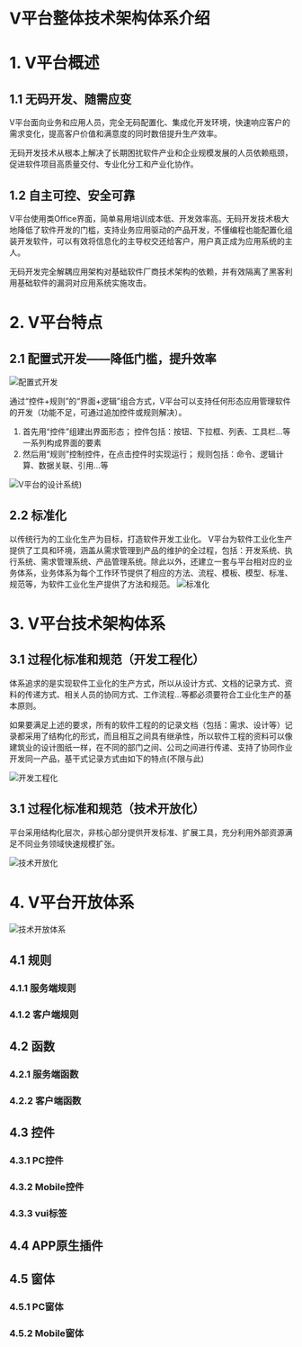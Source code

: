 # V平台整体技术架构体系介绍
# 1. V平台概述
## 1.1 无码开发、随需应变
 V平台面向业务和应用人员，完全无码配置化、集成化开发环境，快速响应客户的需求变化，提高客户价值和满意度的同时数倍提升生产效率。

无码开发技术从根本上解决了长期困扰软件产业和企业规模发展的人员依赖瓶颈，促进软件项目高质量交付、专业化分工和产业化协作。

## 1.2 自主可控、安全可靠
V平台使用类Office界面，简单易用培训成本低、开发效率高。无码开发技术极大地降低了软件开发的门槛，支持业务应用驱动的产品开发，不懂编程也能配置化组装开发软件，可以有效将信息化的主导权交还给客户，用户真正成为应用系统的主人。

无码开发完全解耦应用架构对基础软件厂商技术架构的依赖，并有效隔离了黑客利用基础软件的漏洞对应用系统实施攻击。

# 2. V平台特点
## 2.1 配置式开发——降低门槛，提升效率
![配置式开发](https://github.com/opensource-vplatform/vplatform-docs/blob/master/mdImages/intro/2.1_V%E5%B9%B3%E5%8F%B0%E7%9A%84%E8%AE%BE%E8%AE%A1%E7%B3%BB%E7%BB%9F.png?raw=true)

通过“控件+规则”的“界面+逻辑”组合方式，V平台可以支持任何形态应用管理软件的开发（功能不足，可通过追加控件或规则解决）。
1. 首先用“控件”组建出界面形态；        控件包括：按钮、下拉框、列表、工具栏…等一系列构成界面的要素
2. 然后用“规则”控制控件，在点击控件时实现运行；  规则包括：命令、逻辑计算、数据关联、引用…等

![V平台的设计系统](https://github.com/opensource-vplatform/vplatform-docs/blob/master/mdImages/intro/2.1_V%E5%B9%B3%E5%8F%B0%E7%9A%84%E8%AE%BE%E8%AE%A1%E7%B3%BB%E7%BB%9F.png?raw=true))

## 2.2 标准化
以传统行为的工业化生产为目标，打造软件开发工业化。
V平台为软件工业化生产提供了工具和环境，涵盖从需求管理到产品的维护的全过程，包括：开发系统、执行系统、需求管理系统、产品管理系统。除此以外，还建立一套与平台相对应的业务体系，业务体系为每个工作环节提供了相应的方法、流程、模板、模型、标准、规范等，为软件工业化生产提供了方法和规范。
![标准化](https://github.com/opensource-vplatform/vplatform-docs/blob/master/mdImages/intro/2.2_%E6%A0%87%E5%87%86%E5%8C%96.png?raw=true)


# 3. V平台技术架构体系
## 3.1 过程化标准和规范（开发工程化）
体系追求的是实现软件工业化的生产方式，所以从设计方式、文档的记录方式、资料的传递方式、相关人员的协同方式、工作流程…等都必须要符合工业化生产的基本原则。

如果要满足上述的要求，所有的软件工程的的记录文档（包括：需求、设计等）记录都采用了结构化的形式，而且相互之间具有继承性，所以软件工程的资料可以像建筑业的设计图纸一样，在不同的部门之间、公司之间进行传递、支持了协同作业开发同一产品，基干式记录方式由如下的特点(不限与此)

![开发工程化](https://github.com/opensource-vplatform/vplatform-docs/blob/master/mdImages/intro/3.1_%E5%BC%80%E5%8F%91%E5%B7%A5%E7%A8%8B%E5%8C%96.png?raw=true)


## 3.1 过程化标准和规范（技术开放化）
平台采用结构化层次，非核心部分提供开发标准、扩展工具，充分利用外部资源满足不同业务领域快速规模扩张。

![技术开放化](https://github.com/opensource-vplatform/vplatform-docs/blob/master/mdImages/intro/3.2_%E6%8A%80%E6%9C%AF%E5%BC%80%E6%94%BE%E5%8C%96.png?raw=true)


# 4. V平台开放体系
![技术开放体系](https://github.com/opensource-vplatform/vplatform-docs/blob/master/mdImages/intro/4_%E6%8A%80%E6%9C%AF%E5%BC%80%E6%94%BE%E4%BD%93%E7%B3%BB.png?raw=true)


## 4.1 规则
### 4.1.1 服务端规则
### 4.1.2 客户端规则
## 4.2 函数
### 4.2.1 服务端函数
### 4.2.2 客户端函数
## 4.3 控件
### 4.3.1 PC控件
### 4.3.2 Mobile控件
### 4.3.3 vui标签
## 4.4 APP原生插件
## 4.5 窗体
### 4.5.1 PC窗体
### 4.5.2 Mobile窗体


